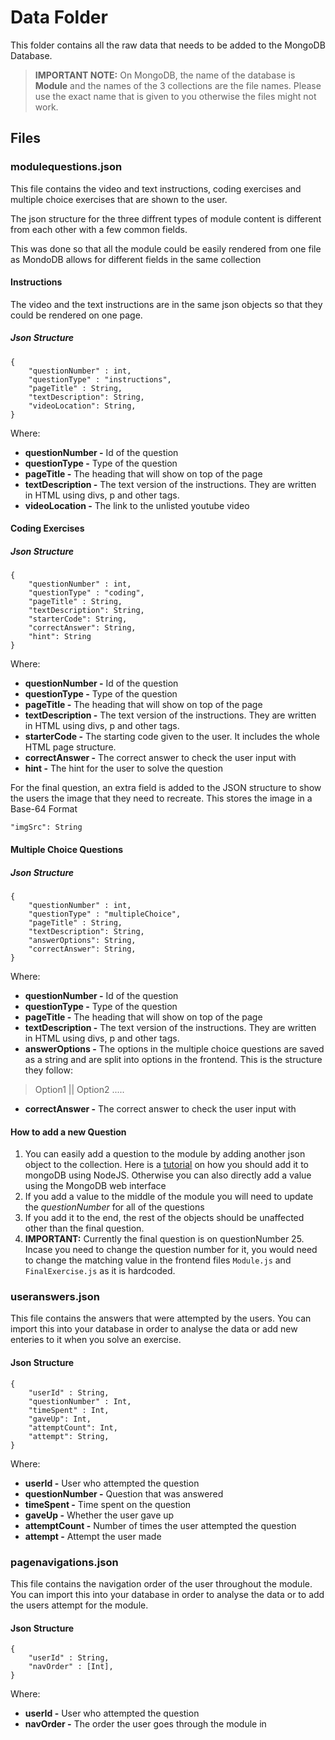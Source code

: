 # Data Folder

This folder contains all the raw data that needs to be added to the MongoDB Database.

> **IMPORTANT NOTE:** 
> On MongoDB, the name of the database is **Module** and the names of the 3 collections are the file names. Please use the exact name that is given to you otherwise the files might not work.

## Files
    
###  modulequestions.json

This file contains the video and text instructions, coding exercises and multiple choice exercises that are shown to the user. 

The json structure for the three diffrent types of module content is different from each other with a few common fields. 

This was done so that all the module could be easily rendered from one file as MondoDB allows for different fields in the same collection

#### Instructions

The video and the text instructions are in the same json objects so that they could be rendered on one page. 

##### Json Structure
```
{
    "questionNumber" : int,
    "questionType" : "instructions",
    "pageTitle" : String,
    "textDescription": String,
    "videoLocation": String,
}
```

Where:
* **questionNumber -** Id of the question
* **questionType -** Type of the question
* **pageTitle -** The heading that will show on top of the page
* **textDescription -** The text version of the instructions. They are written in HTML using divs, p and other tags.
* **videoLocation -** The link to the unlisted youtube video

#### Coding Exercises

##### Json Structure
```
{
    "questionNumber" : int,
    "questionType" : "coding",
    "pageTitle" : String,
    "textDescription": String,
    "starterCode": String,
    "correctAnswer": String,
    "hint": String
}
```

Where:
* **questionNumber -** Id of the question
* **questionType -** Type of the question
* **pageTitle -** The heading that will show on top of the page
* **textDescription -** The text version of the instructions. They are written in HTML using divs, p and other tags.
* **starterCode -** The starting code given to the user. It includes the whole HTML page structure.
* **correctAnswer -** The correct answer to check the user input with
* **hint -** The hint for the user to solve the question


For the final question, an extra field is added to the JSON structure to show the users the image that they need to recreate. This stores the image in a Base-64 Format

```
"imgSrc": String
```

#### Multiple Choice Questions

##### Json Structure
```
{
    "questionNumber" : int,
    "questionType" : "multipleChoice",
    "pageTitle" : String,
    "textDescription": String,
    "answerOptions": String,
    "correctAnswer": String,
}
```

Where:
* **questionNumber -** Id of the question
* **questionType -** Type of the question
* **pageTitle -** The heading that will show on top of the page
* **textDescription -** The text version of the instructions. They are written in HTML using divs, p and other tags.
* **answerOptions -** The options in the multiple choice questions are saved as a string and are split into options in the frontend. This is the structure they follow:
> Option1 || Option2 .....
* **correctAnswer -** The correct answer to check the user input with

#### How to add a new Question

1. You can easily add a question to the module by adding another json object to the collection. Here is a [tutorial](https://www.youtube.com/watch?v=4EXR5rhcEtw&t=455s) on how you should add it to mongoDB using NodeJS. Otherwise you can also directly add a value using the MongoDB web interface
2.  If you add a value to the middle of the module you will need to update the *questionNumber* for all of the questions
3. If you add it to the end, the rest of the objects should be unaffected other than the final question.
4. **IMPORTANT:** Currently the final question is on questionNumber 25. Incase you need to change the question number for it, you would need to change the matching value in the frontend files `Module.js` and `FinalExercise.js` as it is hardcoded.


###  useranswers.json

This file contains the answers that were attempted by the users. You can import this into your database in order to analyse the data or add new enteries to it when you solve an exercise. 

#### Json Structure
```
{
    "userId" : String,
    "questionNumber" : Int,
    "timeSpent" : Int,
    "gaveUp": Int,
    "attemptCount": Int,
    "attempt": String,
}
```

Where:
* **userId -** User who attempted the question
* **questionNumber -** Question that was answered
* **timeSpent -** Time spent on the question
* **gaveUp -** Whether the user gave up
* **attemptCount -** Number of times the user attempted the question
* **attempt -** Attempt the user made

###  pagenavigations.json

This file contains the navigation order of the user throughout the module. You can import this into your database in order to analyse the data or to add the users attempt for the module.

#### Json Structure
```
{
    "userId" : String,
    "navOrder" : [Int],
}
```

Where:
* **userId -** User who attempted the question
* **navOrder -** The order the user goes through the module in


